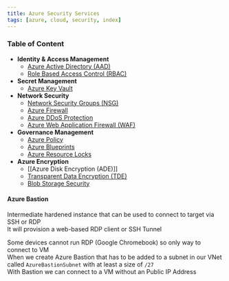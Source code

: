 ```yaml
---
title: Azure Security Services
tags: [azure, cloud, security, index]
---
```


### Table of Content

* **Identity & Access Management**
	* [Azure Active Directory (AAD)](Azure%20Active%20Directory/Azure%20Active%20Directory%20(AAD).md)
	* [Role Based Access Control (RBAC)](Role%20Based%20Access%20Control%20%28RBAC%29.md)
* **Secret Management**
	* [Azure Key Vault](Azure%20Key%20Vault.md)
* **Network Security**
	* [Network Security Groups (NSG)](../Azure%20Networking%20Services/Network%20Security%20Groups%20(NSG).md)
	* [Azure Firewall](../Azure%20Networking%20Services/Azure%20Firewall.md)
	* [Azure DDoS Protection](../Azure%20Networking%20Services/Azure%20DDoS%20Protection.md)
	* [Azure Web Application Firewall (WAF)](Azure%20Web%20Application%20Firewall%20(WAF).md)
* **Governance Management**
	* [Azure Policy](Azure%20Policy.md)
	* [Azure Blueprints](Azure%20Blueprints.md)
	* [Azure Resource Locks](Azure%20Resource%20Locks.md)
* **Azure Encryption**
	* [[Azure Disk Encryption (ADE)]]
	* [Transparent Data Encryption (TDE)](Transparent%20Data%20Encryption%20(TDE).md)
	* [Blob Storage Security](../Azure%20Storage%20Services/Blob%20Storage%20Security.md)

#### Azure Bastion
Intermediate hardened instance that can be used to connect to target via SSH or RDP  
It will provision a web-based RDP client or SSH Tunnel  

Some devices cannot run RDP (Google Chromebook) so only way to connect to VM  
When we create Azure Bastion that has to be added to a subnet in our VNet called `AzureBastionSubnet` with at least a size of `/27`  
With Bastion we can connect to a VM without an Public IP Address
